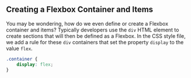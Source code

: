 ## Creating a Flexbox Container and Items

You may be wondering, how do we even define or create a Flexbox container and items? Typically developers use the `div` HTML element to create sections that will then be defined as a Flexbox. In the CSS style file, we add a rule for these `div` containers that set the property `display` to the value `flex`.

```css
.container {
	display: flex;
}
```
